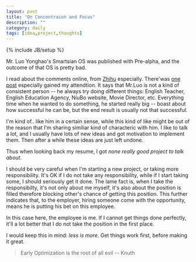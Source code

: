 ```yaml
---
layout: post
title: "On Concentraion and Focus"
description: ""
category: daily
tags: [idea,project,thoughts]
---
```

{% include JB/setup %}

Mr. Luo Yonghao's Smartsian OS was published with Pre-alpha, and the outcome of
that OS is pretty bad.

I read about the comments online, from [Zhihu](www.zhihu.com) especially.
There'was [one post](http://www.zhihu.com/question/21203867) especially gained
my attendtion. It says that Mr.Luo is not a kind of consistent person -- he
always try doing different things: English Teacher, English Education Agency,
NiuBo website, Movie Director, etc. Everything time when he wanted to do
something, he started really big -- boast about how successful he can be, but
the end result is usually not that successful.

I'm kind of.. like him in a certain sense, while this kind of like might be out
of the reason that I'm sharing similiar kind of characteric with him. I like to
talk a lot, and I usually have lots of new ideas and got motivation to implement
them. Then after a while these ideas are just left undone.

Thus when looking back my resume, I got *none really good project to talk about*.



I should be very careful when I'm starting a new project, or taking more
responsibility. It's OK if I do not take any responsibility, while if I start
taking some, I should seriously get it done.
The lame fact is, when I take the responsibilty, it's not only about me myself,
it's also about the position is filled therefore blocking other's chance of
getting this position. This further indicates that, to the employer, hiring
someone come with the opportunity, means he is putting his bet on this employee.

In this case here, the employee is me. If I cannot get things done perfectly,
it'll a lot better that I do not take the position in the first place.


I would keep this in mind: *less is more*. Get things work first, before making
it great.

> Early Optimization is the root of all evil
>  -- Knuth
